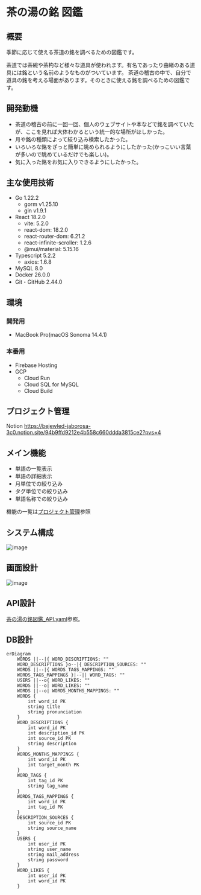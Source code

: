 # 茶の湯の銘 図鑑
## 概要
季節に応じて使える茶道の銘を調べるための図鑑です。

茶道では茶碗や茶杓など様々な道具が使われます。有名であったり由緒のある道具には銘という名前のようなものがついています。
茶道の稽古の中で、自分で道具の銘を考える場面があります。そのときに使える銘を調べるための図鑑です。

## 開発動機
- 茶道の稽古の前に一回一回、個人のウェブサイトや本などで銘を調べていたが、ここを見れば大体わかるという統一的な場所がほしかった。
- 月や銘の種類によって絞り込み検索したかった。
- いろいろな銘をざっと簡単に眺められるようにしたかった(かっこいい言葉が多いので眺めているだけでも楽しい)。
- 気に入った銘をお気に入りできるようにしたかった。

## 主な使用技術
- Go 1.22.2
    - gorm v1.25.10
    - gin v1.9.1 
- React 18.2.0
    - vite: 5.2.0
    - react-dom: 18.2.0
    - react-router-dom: 6.21.2
    - react-infinite-scroller: 1.2.6
    - @mui/material: 5.15.16
- Typescript 5.2.2
    - axios: 1.6.8
- MySQL 8.0
- Docker 26.0.0
- Git・GitHub 2.44.0

## 環境
### 開発用
- MacBook Pro(macOS Sonoma 14.4.1)

### 本番用
- Firebase Hosting
- GCP
    - Cloud Run
    - Cloud SQL for MySQL
    - Cloud Build

## プロジェクト管理
Notion
https://bejewled-jaborosa-3c0.notion.site/94b9ffd9212e4b558c660ddda3815ce2?pvs=4

## メイン機能
- 単語の一覧表示
- 単語の詳細表示
- 月単位での絞り込み
- タグ単位での絞り込み
- 単語名称での絞り込み

機能の一覧は[プロジェクト管理](https://bejewled-jaborosa-3c0.notion.site/94b9ffd9212e4b558c660ddda3815ce2?pvs=4)参照

## システム構成
![image](https://github.com/oolongtarou/tea-ceremony-inscription/assets/71446730/5b26891b-9244-4d8e-b3e1-c3464cd06307)

## 画面設計
![image](https://github.com/oolongtarou/tea-ceremony-inscription/assets/71446730/7407d936-8acb-49df-8ab2-0334ff9f222c)

## API設計
[茶の湯の銘図鑑_API.yaml](./docs/茶の湯の銘図鑑_API.yaml)参照。


## DB設計
```mermaid
erDiagram
	WORDS ||--|{ WORD_DESCRIPTIONS: ""
	WORD_DESCRIPTIONS }o--|{ DESCRIPTION_SOURCES: ""
	WORDS ||--|{ WORDS_TAGS_MAPPINGS: ""
	WORDS_TAGS_MAPPINGS }|--|| WORD_TAGS: ""
	USERS ||--o{ WORD_LIKES: ""
	WORDS ||--o| WORD_LIKES: ""
	WORDS ||--o| WORDS_MONTHS_MAPPINGS: ""
	WORDS {
		int word_id PK
		string title
		string pronunciation
	}
	WORD_DESCRIPTIONS {
		int word_id PK
		int description_id PK
		int source_id PK
		string description
	}
	WORDS_MONTHS_MAPPINGS {
		int word_id PK
		int target_month PK
	}
	WORD_TAGS {
		int tag_id PK
		string tag_name
	}
	WORDS_TAGS_MAPPINGS {
		int word_id PK
		int tag_id PK
	}
	DESCRIPTION_SOURCES {
		int source_id PK
		string source_name
	}
	USERS {
		int user_id PK
		string user_name
		string mail_address
		string password
	}
	WORD_LIKES {
		int user_id PK
		int word_id PK
	}
```


